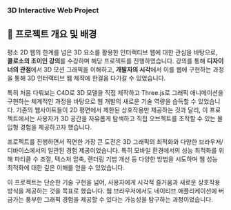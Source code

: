 ### 3D Interactive Web Project

## 📝 프로젝트 개요 및 배경
평소 2D 웹의 한계를 넘은 3D 요소를 활용한 인터랙티브 웹에 대한 관심을 바탕으로, **콜로소의 초이인 강의**를 수강하며 해당 프로젝트를 진행하였습니다. 강의를 통해 **디자이너의 관점**에서 3D 모션 그래픽을 이해하고, **개발자의 시각**에서 이를 웹에 구현하는 과정을 통해 3D 인터랙티브 웹 제작에 한걸음 다가갈 수 있었습니다.

특히 처음 다뤄보는 C4D로 3D 모델을 직접 제작하고 Three.js로 그래픽 애니메이션을 구현하는 체계적인 과정을 바탕으로 웹 개발의 새로운 기술 역량을 습득할 수 있었습니다. 기존의 웹사이트들이 2D 평면에서 제한된 상호작용만 제공하는 것과 달리, 이 프로젝트에서는 사용자가 3D 공간을 자유롭게 탐색하고 직접 오브젝트를 조작할 수 있는 몰입형 경험을 제공하고자 했습니다.

프로젝트를 진행하면서 직면한 가장 큰 도전은 3D 그래픽의 최적화와 다양한 브라우저/디바이스에서의 일관된 경험 제공이었습니다. 특히 모바일 환경에서의 성능 최적화를 위해 파티클 수 조절, 텍스처 압축, 렌더링 기법 개선 등 다양한 방법을 시도하며 웹 성능 최적화에 대한 깊은 이해를 얻을 수 있었습니다.

이 프로젝트는 단순한 기술 구현을 넘어, 사용자에게 시각적 즐거움과 새로운 상호작용 방식을 제공하는 것을 목표로 했습니다. 웹 브라우저에서도 네이티브 애플리케이션에 버금가는 풍부한 그래픽 경험을 제공할 수 있다는 가능성을 탐구하는 과정이었습니다.
